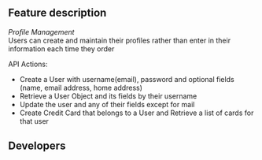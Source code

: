 ## Feature description

*Profile Management*\
Users can create and maintain their profiles rather than enter in their information each time they order

API Actions:
-	Create a User with username(email), password and optional fields (name, email address, home address)
-	Retrieve a User Object and its fields by their username
- Update the user and any of their fields except for mail
- Create Credit Card that belongs to a User and Retrieve a list of cards for that user


## Developers

